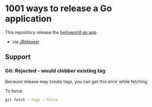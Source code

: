 # 1001 ways to release a Go application

This repository release the [helloworld go app](src/helloworld.go)

* via [JReleaser](docs/jreleaser.md)

## Support
### Git: Rejected - would clobber existing tag
Because release may create tags, you can get this error while fetching

To force:
```bash
git fetch --tags --force
```
